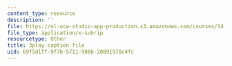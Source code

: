 ```yaml
---
content_type: resource
description: ''
file: https://ol-ocw-studio-app-production.s3.amazonaws.com/courses/14-01-principles-of-microeconomics-fall-2018/69f5d1ff9f7b5711986b20891978c4fc_DxXB8Q5AWvw.vtt
file_type: application/x-subrip
resourcetype: Other
title: 3play caption file
uid: 69f5d1ff-9f7b-5711-986b-20891978c4fc
---
```

